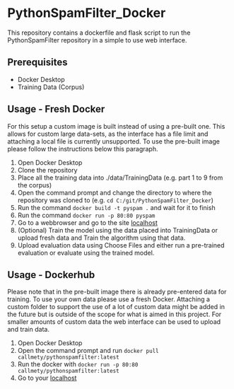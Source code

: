# PythonSpamFilter_Docker

This repository contains a dockerfile and flask script to run the PythonSpamFilter repository in a simple to use web interface.

## Prerequisites
- Docker Desktop
- Training Data (Corpus)

## Usage - Fresh Docker
For this setup a custom image is built instead of using a pre-built one. This allows for custom large data-sets, as the interface has a file limit and attaching a local file is currently unsupported. To use the pre-built image please follow the instructions below this paragraph.
1. Open Docker Desktop
2. Clone the repository
3. Place all the training data into ./data/TrainingData (e.g. part 1 to 9 from the corpus)
4. Open the command prompt and change the directory to where the repository was cloned to (e.g. `cd C:/git/PythonSpamFilter_Docker`)
5. Run the command `docker build -t pyspam .` and wait for it to finish
6. Run the command `docker run -p 80:80 pyspam`
7. Go to a webbrowser and go to the site [localhost](https://127.0.0.1)
8. (Optional) Train the model using the data placed into TrainingData or upload fresh data and Train the algorithm using that data.
9. Upload evaluation data using Choose Files and either run a pre-trained evaluation or evaluate using the trained model.

## Usage - Dockerhub
Please note that in the pre-built image there is already pre-entered data for training. To use your own data please use a fresh Docker.
Attaching a custom folder to support the use of a lot of custom data might be added in the future but is outside of the scope for what is aimed in this project.
For smaller amounts of custom data the web interface can be used to upload and train data.
1. Open Docker Desktop
2. Open the command prompt and run `docker pull callmety/pythonspamfilter:latest`
3. Run the docker with `docker run -p 80:80 callmety/pythonspamfilter:latest`
4. Go to your [localhost](https://127.0.0.1)
